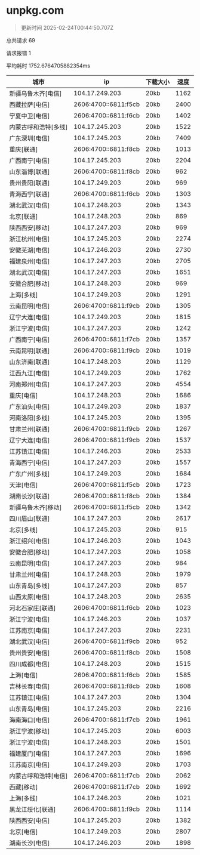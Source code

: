
  # unpkg.com

  > 更新时间 2025-02-24T00:44:50.707Z
  
  总共请求 69

  请求报错 1

  平均耗时 1752.6764705882354ms

|城市|ip|下载大小|速度|
|-----|----------|---|---|
|新疆乌鲁木齐[电信]|104.17.249.203|20kb|1162|
|西藏拉萨[电信]|2606:4700::6811:f5cb|20kb|2400|
|宁夏中卫[电信]|2606:4700::6811:f6cb|20kb|1402|
|内蒙古呼和浩特[多线]|104.17.245.203|20kb|1522|
|广东深圳[电信]|104.17.245.203|20kb|7409|
|重庆[联通]|2606:4700::6811:f8cb|20kb|1013|
|广西南宁[电信]|104.17.245.203|20kb|2204|
|山东淄博[联通]|2606:4700::6811:f8cb|20kb|962|
|贵州贵阳[联通]|104.17.249.203|20kb|969|
|青海西宁[联通]|2606:4700::6811:f6cb|20kb|1303|
|湖北武汉[电信]|104.17.248.203|20kb|1343|
|北京[联通]|104.17.248.203|20kb|869|
|陕西西安[移动]|104.17.247.203|20kb|969|
|浙江杭州[电信]|104.17.245.203|20kb|2274|
|安徽芜湖[电信]|104.17.246.203|20kb|2730|
|福建泉州[电信]|104.17.247.203|20kb|2705|
|湖北武汉[电信]|104.17.247.203|20kb|1651|
|安徽合肥[移动]|104.17.248.203|20kb|969|
|上海[多线]|104.17.249.203|20kb|1291|
|云南昆明[电信]|2606:4700::6811:f9cb|20kb|1305|
|辽宁大连[电信]|104.17.249.203|20kb|1815|
|浙江宁波[电信]|104.17.247.203|20kb|1242|
|广西南宁[电信]|2606:4700::6811:f7cb|20kb|1357|
|云南昆明[联通]|2606:4700::6811:f9cb|20kb|1019|
|山东济南[联通]|104.17.248.203|20kb|1129|
|江西九江[电信]|104.17.249.203|20kb|1762|
|河南郑州[电信]|104.17.247.203|20kb|4554|
|重庆[电信]|104.17.248.203|20kb|1686|
|广东汕头[电信]|104.17.249.203|20kb|1837|
|河南洛阳[多线]|104.17.245.203|20kb|1395|
|甘肃兰州[联通]|2606:4700::6811:f9cb|20kb|1267|
|辽宁大连[电信]|2606:4700::6811:f9cb|20kb|1537|
|江苏镇江[电信]|104.17.246.203|20kb|2533|
|青海西宁[电信]|104.17.247.203|20kb|1557|
|广东广州[多线]|104.17.249.203|20kb|1684|
|天津[电信]|2606:4700::6811:f5cb|20kb|1723|
|湖南长沙[联通]|2606:4700::6811:f8cb|20kb|1384|
|新疆乌鲁木齐[移动]|2606:4700::6811:f5cb|20kb|1342|
|四川眉山[联通]|104.17.247.203|20kb|2617|
|北京[多线]|104.17.245.203|20kb|915|
|浙江绍兴[电信]|104.17.246.203|20kb|1043|
|安徽合肥[移动]|104.17.247.203|20kb|1058|
|云南昆明[电信]|104.17.247.203|20kb|984|
|甘肃兰州[电信]|104.17.248.203|20kb|1979|
|山东青岛[多线]|104.17.247.203|20kb|857|
|山西太原[电信]|104.17.248.203|20kb|2635|
|河北石家庄[联通]|2606:4700::6811:f6cb|20kb|1023|
|浙江宁波[电信]|104.17.246.203|20kb|1037|
|江苏南京[电信]|104.17.247.203|20kb|2231|
|湖北武汉[电信]|2606:4700::6811:f9cb|20kb|952|
|贵州贵安[电信]|2606:4700::6811:f8cb|20kb|1508|
|四川成都[电信]|104.17.248.203|20kb|1515|
|上海[电信]|2606:4700::6811:f6cb|20kb|1585|
|吉林长春[电信]|2606:4700::6811:f8cb|20kb|1608|
|江苏镇江[电信]|104.17.247.203|20kb|1304|
|山东青岛[电信]|104.17.245.203|20kb|2216|
|海南海口[电信]|2606:4700::6811:f7cb|20kb|1961|
|浙江宁波[移动]|104.17.245.203|20kb|6003|
|浙江宁波[电信]|104.17.248.203|20kb|1501|
|福建厦门[电信]|104.17.247.203|20kb|1696|
|江苏南京[电信]|104.17.249.203|20kb|1703|
|内蒙古呼和浩特[电信]|2606:4700::6811:f7cb|20kb|2062|
|西藏[移动]|2606:4700::6811:f7cb|20kb|1692|
|上海[多线]|104.17.246.203|20kb|1021|
|黑龙江绥化[联通]|2606:4700::6811:f9cb|20kb|1114|
|陕西西安[电信]|104.17.245.203|20kb|1382|
|北京[电信]|104.17.249.203|20kb|2807|
|湖南长沙[电信]|104.17.246.203|20kb|1898|

  